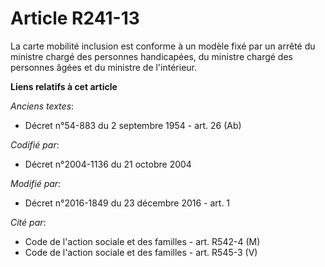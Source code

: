 # Article R241-13

La  carte mobilité inclusion est conforme à un modèle fixé par un arrêté du  ministre chargé des personnes handicapées, du
ministre chargé des  personnes âgées et du ministre de l'intérieur.

**Liens relatifs à cet article**

_Anciens textes_:

  - Décret n°54-883 du 2 septembre 1954 - art. 26 (Ab)

_Codifié par_:

  - Décret n°2004-1136 du 21 octobre 2004

_Modifié par_:

  - Décret n°2016-1849 du 23 décembre 2016 - art. 1

_Cité par_:

  - Code de l'action sociale et des familles - art. R542-4 (M)
  - Code de l'action sociale et des familles - art. R545-3 (V)
